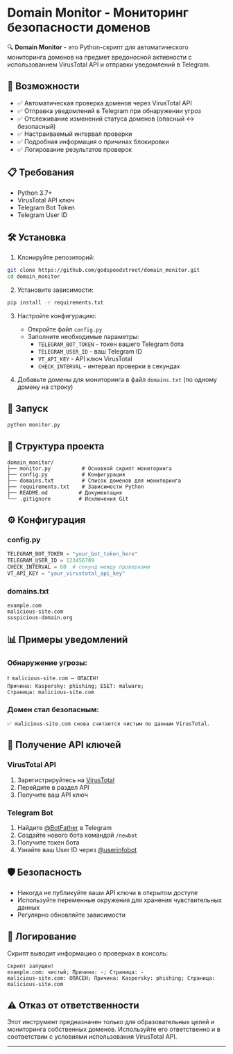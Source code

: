 # Domain Monitor - Мониторинг безопасности доменов

🔍 **Domain Monitor** - это Python-скрипт для автоматического мониторинга доменов на предмет вредоносной активности с использованием VirusTotal API и отправки уведомлений в Telegram.

## 🚀 Возможности

- ✅ Автоматическая проверка доменов через VirusTotal API
- ✅ Отправка уведомлений в Telegram при обнаружении угроз
- ✅ Отслеживание изменений статуса доменов (опасный ↔ безопасный)
- ✅ Настраиваемый интервал проверки
- ✅ Подробная информация о причинах блокировки
- ✅ Логирование результатов проверок

## 📋 Требования

- Python 3.7+
- VirusTotal API ключ
- Telegram Bot Token
- Telegram User ID

## 🛠️ Установка

1. Клонируйте репозиторий:
```bash
git clone https://github.com/godspeedstreet/domain_monitor.git
cd domain_monitor
```

2. Установите зависимости:
```bash
pip install -r requirements.txt
```

3. Настройте конфигурацию:
   - Откройте файл `config.py`
   - Заполните необходимые параметры:
     - `TELEGRAM_BOT_TOKEN` - токен вашего Telegram бота
     - `TELEGRAM_USER_ID` - ваш Telegram ID
     - `VT_API_KEY` - API ключ VirusTotal
     - `CHECK_INTERVAL` - интервал проверки в секундах

4. Добавьте домены для мониторинга в файл `domains.txt` (по одному домену на строку)

## 🚀 Запуск

```bash
python monitor.py
```

## 📁 Структура проекта

```
domain_monitor/
├── monitor.py          # Основной скрипт мониторинга
├── config.py           # Конфигурация
├── domains.txt         # Список доменов для мониторинга
├── requirements.txt    # Зависимости Python
├── README.md          # Документация
└── .gitignore         # Исключения Git
```

## ⚙️ Конфигурация

### config.py
```python
TELEGRAM_BOT_TOKEN = "your_bot_token_here"
TELEGRAM_USER_ID = 123456789
CHECK_INTERVAL = 60  # секунд между проверками
VT_API_KEY = "your_virustotal_api_key"
```

### domains.txt
```
example.com
malicious-site.com
suspicious-domain.org
```

## 📊 Примеры уведомлений

### Обнаружение угрозы:
```
❗ malicious-site.com — ОПАСЕН! 
Причина: Kaspersky: phishing; ESET: malware; 
Страница: malicious-site.com
```

### Домен стал безопасным:
```
✅ malicious-site.com снова считается чистым по данным VirusTotal.
```

## 🔧 Получение API ключей

### VirusTotal API
1. Зарегистрируйтесь на [VirusTotal](https://www.virustotal.com/)
2. Перейдите в раздел API
3. Получите ваш API ключ

### Telegram Bot
1. Найдите [@BotFather](https://t.me/botfather) в Telegram
2. Создайте нового бота командой `/newbot`
3. Получите токен бота
4. Узнайте ваш User ID через [@userinfobot](https://t.me/userinfobot)

## 🛡️ Безопасность

- Никогда не публикуйте ваши API ключи в открытом доступе
- Используйте переменные окружения для хранения чувствительных данных
- Регулярно обновляйте зависимости

## 📝 Логирование

Скрипт выводит информацию о проверках в консоль:
```
Скрипт запущен!
example.com: чистый; Причина: -; Страница: -
malicious-site.com: ОПАСЕН; Причина: Kaspersky: phishing; Страница: malicious-site.com
```

## ⚠️ Отказ от ответственности

Этот инструмент предназначен только для образовательных целей и мониторинга собственных доменов. Используйте его ответственно и в соответствии с условиями использования VirusTotal API.


---
